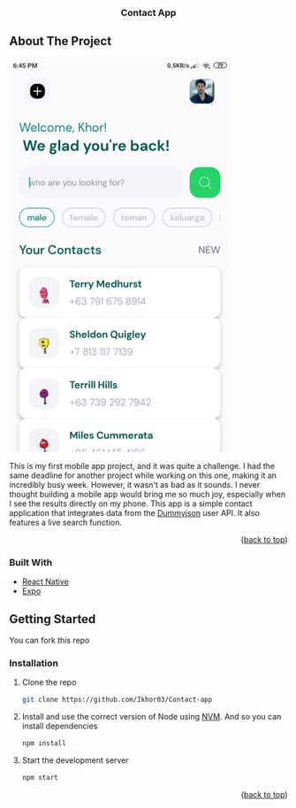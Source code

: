 <a name="readme-top"></a>

<!-- PROJECT LOGO -->
<br />
<div align="center">

<h3 align="center">Contact App</h3>

</div>

<!-- ABOUT THE PROJECT -->

## About The Project
<img src="./assets/contact-ss.jpg" height="auto" width="400px" />

This is my first mobile app project, and it was quite a challenge. I had the same deadline for another project while working on this one, making it an incredibly busy week. However, it wasn't as bad as it sounds. I never thought building a mobile app would bring me so much joy, especially when I see the results directly on my phone. This app is a simple contact application that integrates data from the [Dummyjson](https://dummyjson.com/) user API. It also features a live search function.

<p align="right">(<a href="#readme-top">back to top</a>)</p>

### Built With

- [React Native](https://reactnative.dev/)
- [Expo](https://docs.expo.dev/)

<!-- GETTING STARTED -->

## Getting Started

You can fork this repo

### Installation

1. Clone the repo
   ```sh
   git clone https://github.com/Ikhor03/Contact-app
   ```
2. Install and use the correct version of Node using [NVM](https://github.com/nvm-sh/nvm). And so you can install dependencies
   ```sh
   npm install
   ```
3. Start the development server

   ```sh
   npm start
   ```

<p align="right">(<a href="#readme-top">back to top</a>)</p>

<!-- MARKDOWN LINKS & IMAGES -->
<!-- https://www.markdownguide.org/basic-syntax/#reference-style-links -->

[product-screenshot]: ./assets/contact-ss.jpg
[React.js]: https://img.shields.io/badge/React-20232A?style=for-the-badge&logo=react&logoColor=61DAFB
[React-url]: https://reactjs.org/

